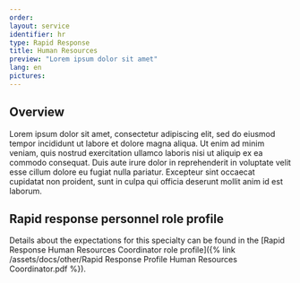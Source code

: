 ```yaml
---
order: 
layout: service
identifier: hr
type: Rapid Response
title: Human Resources
preview: "Lorem ipsum dolor sit amet"
lang: en
pictures:
---
```


## Overview

Lorem ipsum dolor sit amet, consectetur adipiscing elit, sed do eiusmod tempor incididunt ut labore et dolore magna aliqua. Ut enim ad minim veniam, quis nostrud exercitation ullamco laboris nisi ut aliquip ex ea commodo consequat. Duis aute irure dolor in reprehenderit in voluptate velit esse cillum dolore eu fugiat nulla pariatur. Excepteur sint occaecat cupidatat non proident, sunt in culpa qui officia deserunt mollit anim id est laborum.

## Rapid response personnel role profile

Details about the expectations for this specialty can be found in the [Rapid Response Human Resources Coordinator role profile]({% link /assets/docs/other/Rapid Response Profile Human Resources Coordinator.pdf %}).
